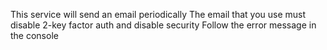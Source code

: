This service will send an email periodically
The email that you use must disable 2-key factor auth and disable security
    Follow the error message in the console
    